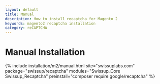 ```yaml
---
layout: default
title: Manual
description: How to install recaptcha for Magento 2
keywords: magento2 recaptcha installation
category: reCAPTCHA
---
```


# Manual Installation

{% include installation/m2/manual.html site="swissuplabs.com" package="swissup/recaptcha" modules="Swissup_Core Swissup_Recaptcha" preinstall="composer require google/recaptcha" %}

